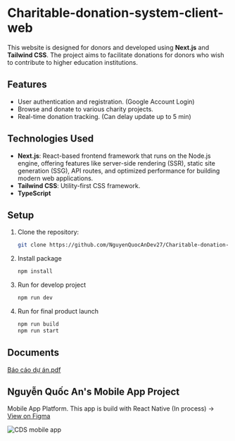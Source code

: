 # Charitable-donation-system-client-web

This website is designed for donors and developed using **Next.js** and **Tailwind CSS**. The project aims to facilitate donations for donors who wish to contribute to higher education institutions.

## Features

- User authentication and registration. (Google Account Login)
- Browse and donate to various charity projects.
- Real-time donation tracking. (Can delay update up to 5 min)

## Technologies Used

- **Next.js**: React-based frontend framework that runs on the Node.js engine, offering features like server-side rendering (SSR), static site generation (SSG), API routes, and optimized performance for building modern web applications.
- **Tailwind CSS**: Utility-first CSS framework.
- **TypeScript**

## Setup

1. Clone the repository:
   ```bash
   git clone https://github.com/NguyenQuocAnDev27/Charitable-donation-system-client-web.git

2. Install package
   ```bash
   npm install

3. Run for develop project
   ```bash
   npm run dev
   ```
4. Run for final product launch
   ```bash
   npm run build
   npm run start
   ```
## Documents
[Báo cáo dự án.pdf](https://github.com/user-attachments/files/18208829/Bao.cao.d.an.pdf)

## Nguyễn Quốc An's Mobile App Project
Mobile App Platform. This app is build with React Native (In process) -> 
[View on Figma](https://www.figma.com/design/de0oO1ulDj3JuYjAQqU7xL/CDS-mobile-app?node-id=0-1&t=sU0HzlIGzsIjMetp-1)

![CDS mobile app](https://github.com/user-attachments/assets/e6778ee5-3061-430b-975a-470a0f01e19a)

